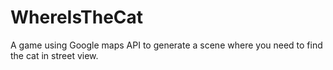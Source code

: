 # WhereIsTheCat
  
A game using Google maps API to generate a scene where you need to find the cat in street view.
  
